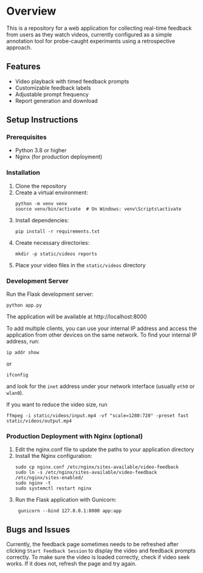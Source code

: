 # Overview

This is a repository for a web application for collecting real-time feedback from users as they watch videos,
currently configured as a simple annotation tool for probe-caught experiments using a retrospective approach. 

## Features

- Video playback with timed feedback prompts
- Customizable feedback labels
- Adjustable prompt frequency
- Report generation and download

## Setup Instructions

### Prerequisites

- Python 3.8 or higher
- Nginx (for production deployment)

### Installation

1. Clone the repository
2. Create a virtual environment:
   ```
   python -m venv venv
   source venv/bin/activate  # On Windows: venv\Scripts\activate
   ```
3. Install dependencies:
   ```
   pip install -r requirements.txt
   ```
4. Create necessary directories:
   ```
   mkdir -p static/videos reports
   ```
5. Place your video files in the `static/videos` directory

### Development Server

Run the Flask development server:
```
python app.py
```

The application will be available at http://localhost:8000

To add multiple clients, you can use your internal IP address and access the application from other devices on the same network. To find your internal IP address, run:
```
ip addr show
```
or
``` 
ifconfig
```
and look for the `inet` address under your network interface (usually `eth0` or `wlan0`).

If you want to reduce the video size, run

```
ffmpeg -i static/videos/input.mp4 -vf "scale=1280:720" -preset fast static/videos/output.mp4
```

### Production Deployment with Nginx (optional)

1. Edit the nginx.conf file to update the paths to your application directory
2. Install the Nginx configuration:
   ```
   sudo cp nginx.conf /etc/nginx/sites-available/video-feedback
   sudo ln -s /etc/nginx/sites-available/video-feedback /etc/nginx/sites-enabled/
   sudo nginx -t
   sudo systemctl restart nginx
   ```
3. Run the Flask application with Gunicorn:
   ```
    gunicorn --bind 127.0.0.1:8000 app:app
    ```

## Bugs and Issues
Currently, the feedback page sometimes needs to be refreshed after clicking `Start Feedback Session` to display the video and feedback prompts correctly. To make sure the video is loaded correctly, check if video seek works. If it does not, refresh the page and try again.
